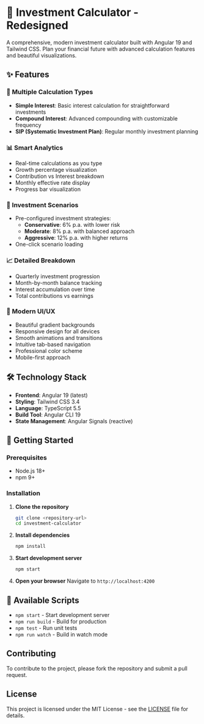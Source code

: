 # 🚀 Investment Calculator - Redesigned

A comprehensive, modern investment calculator built with Angular 19 and Tailwind CSS. Plan your financial future with advanced calculation features and beautiful visualizations.

## ✨ Features

### 🔢 Multiple Calculation Types

- **Simple Interest**: Basic interest calculation for straightforward investments
- **Compound Interest**: Advanced compounding with customizable frequency
- **SIP (Systematic Investment Plan)**: Regular monthly investment planning

### 📊 Smart Analytics

- Real-time calculations as you type
- Growth percentage visualization
- Contribution vs Interest breakdown
- Monthly effective rate display
- Progress bar visualization

### 🎯 Investment Scenarios

- Pre-configured investment strategies:
  - **Conservative**: 6% p.a. with lower risk
  - **Moderate**: 8% p.a. with balanced approach
  - **Aggressive**: 12% p.a. with higher returns
- One-click scenario loading

### 📈 Detailed Breakdown

- Quarterly investment progression
- Month-by-month balance tracking
- Interest accumulation over time
- Total contributions vs earnings

### 🎨 Modern UI/UX

- Beautiful gradient backgrounds
- Responsive design for all devices
- Smooth animations and transitions
- Intuitive tab-based navigation
- Professional color scheme
- Mobile-first approach

## 🛠️ Technology Stack

- **Frontend**: Angular 19 (latest)
- **Styling**: Tailwind CSS 3.4
- **Language**: TypeScript 5.5
- **Build Tool**: Angular CLI 19
- **State Management**: Angular Signals (reactive)

## 🚀 Getting Started

### Prerequisites

- Node.js 18+
- npm 9+

### Installation

1. **Clone the repository**

   ```bash
   git clone <repository-url>
   cd investment-calculator
   ```

2. **Install dependencies**

   ```bash
   npm install
   ```

3. **Start development server**

   ```bash
   npm start
   ```

4. **Open your browser**
   Navigate to `http://localhost:4200`

## 🔧 Available Scripts

- `npm start` - Start development server
- `npm run build` - Build for production
- `npm test` - Run unit tests
- `npm run watch` - Build in watch mode

## Contributing

To contribute to the project, please fork the repository and submit a pull request.

## License

This project is licensed under the MIT License - see the [LICENSE](LICENSE) file for details.
